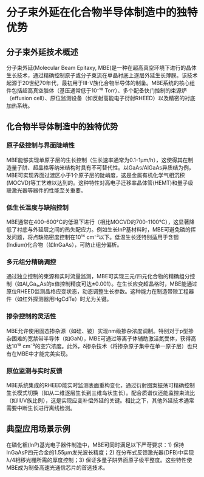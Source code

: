 # 分子束外延在化合物半导体制造中的独特优势

## 分子束外延技术概述

分子束外延(Molecular Beam Epitaxy, MBE)是一种在超高真空环境下进行的晶体生长技术，通过精确控制原子或分子束流在单晶衬底上逐层外延生长薄膜。该技术起源于20世纪70年代，最初用于III-V族化合物半导体的制备。MBE系统的核心组件包括超高真空腔体（基压通常低于10⁻¹⁰ Torr）、多个配备快门控制的束源炉（effusion cell）、原位监测设备（如反射高能电子衍射RHEED）以及精密的衬底加热系统。

## 化合物半导体制造中的独特优势

### 原子级控制与界面陡峭性

MBE能够实现单原子层的生长控制（生长速率通常为0.1-1μm/h），这使得其在制造量子阱、超晶格等纳米结构时具有不可替代性。以GaAs/AlGaAs异质结为例，MBE可实现界面过渡区小于1个原子层的陡峭度，这是金属有机化学气相沉积(MOCVD)等工艺难以达到的。这种特性对高电子迁移率晶体管(HEMT)和量子级联激光器等器件的性能至关重要。

### 低生长温度与缺陷控制

MBE通常在400-600℃的低温下进行（相比MOCVD的700-1100℃），这显著降低了衬底与外延层之间的热失配应力。例如生长InP基材料时，MBE可避免磷的挥发问题，将点缺陷密度控制在10¹⁴ cm⁻³以下。低温生长还特别适用于含铟(Indium)化合物（如InGaAs），可防止组分偏析。

### 多元组分精确调控

通过独立控制的束源和实时流量监测，MBE可实现三元/四元化合物的精确组分控制（如AlₓGa₁ₓAs的x值控制精度可达±0.001）。在生长应变超晶格时，MBE能通过原位RHEED监测晶格应变状态，动态调整生长参数。这种能力在制造带隙工程器件（如红外探测器用HgCdTe）时尤为关键。

### 掺杂控制的灵活性

MBE允许使用固态掺杂源（如硅、铍）实现nm级掺杂浓度调制。特别对于p型掺杂困难的宽禁带半导体（如GaN），MBE可通过等离子体辅助激活氮受体，获得高达10¹⁹ cm⁻³的空穴浓度。此外，δ掺杂技术（将掺杂原子集中在单一原子层）也只有在MBE中才能完美实现。

### 原位监测与实时反馈

MBE系统集成的RHEED能实时监测表面重构变化，通过衍射图案振荡可精确控制生长模式切换（如从二维逐层生长到三维岛状生长）。配合质谱仪还能监控束流比（如Ⅲ/Ⅴ族比例），这是实现应变补偿外延的关键。相比之下，其他外延技术通常需要中断生长进行离线检测。

## 典型应用场景示例

在磷化铟(InP)基光电子器件制造中，MBE可同时满足以下严苛要求：1) 保持InGaAsP四元合金的1.55μm发光波长精度；2) 在分布式反馈激光器(DFB)中实现λ/4相移光栅所需的厚度控制；3) 保证多量子阱界面原子级平整度。这些特性使MBE成为制备高速光通信芯片的首选技术。
